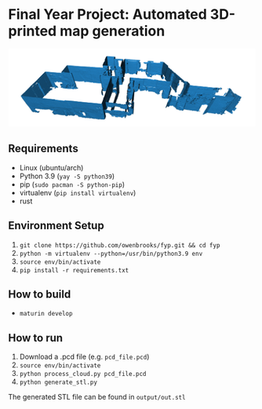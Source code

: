 # Final Year Project: Automated 3D-printed map generation

![Screenshot of filtered point cloud](./screenshot.png)

## Requirements
- Linux (ubuntu/arch)
- Python 3.9 (`yay -S python39`)
- pip (`sudo pacman -S python-pip`)
- virtualenv (`pip install virtualenv`)
- rust

## Environment Setup
1. `git clone https://github.com/owenbrooks/fyp.git && cd fyp`
2. `python -m virtualenv --python=/usr/bin/python3.9 env`
3. `source env/bin/activate`
4. `pip install -r requirements.txt`

## How to build
- `maturin develop`

## How to run
1. Download a .pcd file (e.g. `pcd_file.pcd`)
1. `source env/bin/activate`
2. `python process_cloud.py pcd_file.pcd`
3. `python generate_stl.py`

The generated STL file can be found in `output/out.stl`